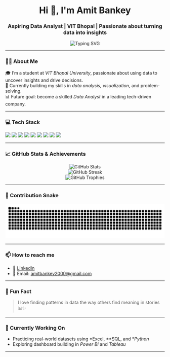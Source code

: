<h1 align="center">Hi 👋, I'm Amit Bankey</h1>
<h3 align="center">Aspiring Data Analyst | VIT Bhopal | Passionate about turning data into insights</h3>

<p align="center">
  <img src="https://readme-typing-svg.demolab.com?font=Fira+Code&size=24&duration=2000&pause=1000&center=true&vCenter=true&width=600&lines=Data+Analyst+in+the+making...;Python+%7C+SQL+%7C+Excel+%7C+Tableau+%7C+Power+BI;Transforming+data+into+decisions" alt="Typing SVG" />
</p>

---

### 👨‍💻 About Me

🎓 I’m a student at *VIT Bhopal University*, passionate about using data to uncover insights and drive decisions.  
🔎 Currently building my skills in *data analysis, visualization*, and problem-solving.  
📊 Future goal: become a skilled *Data Analyst* in a leading tech-driven company.  

---

### 💻 Tech Stack

<p align="left">
  <img src="https://img.shields.io/badge/Python-3776AB?style=for-the-badge&logo=python&logoColor=white"/>
  <img src="https://img.shields.io/badge/SQL-336791?style=for-the-badge&logo=mysql&logoColor=white"/>
  <img src="https://img.shields.io/badge/Excel-217346?style=for-the-badge&logo=microsoft-excel&logoColor=white"/>
  <img src="https://img.shields.io/badge/Pandas-150458?style=for-the-badge&logo=pandas&logoColor=white"/>
  <img src="https://img.shields.io/badge/Numpy-013243?style=for-the-badge&logo=numpy&logoColor=white"/>
  <img src="https://img.shields.io/badge/Tableau-E97627?style=for-the-badge&logo=tableau&logoColor=white"/>
  <img src="https://img.shields.io/badge/Power%20BI-F2C811?style=for-the-badge&logo=powerbi&logoColor=black"/>
  <img src="https://img.shields.io/badge/C++-00599C?style=for-the-badge&logo=c%2B%2B&logoColor=white"/>
  <img src="https://img.shields.io/badge/GitHub-181717?style=for-the-badge&logo=github&logoColor=white"/>
</p>

---

### 📈 GitHub Stats & Achievements

<p align="center">
  <img src="https://github-readme-stats.vercel.app/api?username=amitbankey&show_icons=true&theme=tokyonight&hide_border=true&bg_color=00000000" alt="GitHub Stats" />
  <br/>
  <img src="https://github-readme-streak-stats.herokuapp.com/?user=amitbankey&theme=tokyonight&hide_border=true&background=00000000" alt="GitHub Streak"/>
  <br/>
  <img src="https://github-profile-trophy.vercel.app/?username=amitbankey&theme=tokyonight&margin-w=15&no-bg=true&no-frame=true" alt="GitHub Trophies"/>
</p>

---

### 🐍 Contribution Snake

<p align="center">
  <img src="https://raw.githubusercontent.com/amitbankey/amitbankey/output/github-contribution-grid-snake.svg" alt="Contribution Snake Animation" />
</p>

---

### 📫 How to reach me

- 💼 [LinkedIn](https://www.linkedin.com/in/amitbankey)
- 📧 Email: [amitbankey2000@gmail.com](mailto:amitbankey2000@gmail.com)

---

### 🔖 Fun Fact

> I love finding patterns in data the way others find meaning in stories 📊✨

---

### 🧠 Currently Working On
- Practicing real-world datasets using *Excel, **SQL, and **Python*
- Exploring dashboard building in *Power BI* and *Tableau*

---

